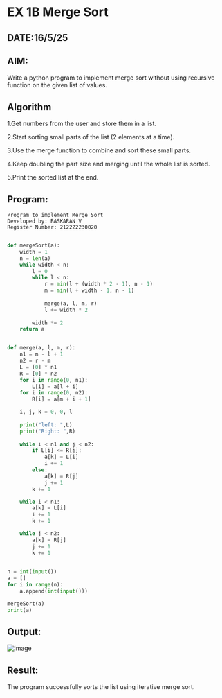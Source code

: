 # EX 1B Merge Sort
## DATE:16/5/25
## AIM:
Write a python program to implement merge sort without using recursive function on the given list of values.

## Algorithm
1.Get numbers from the user and store them in a list.

2.Start sorting small parts of the list (2 elements at a time).

3.Use the merge function to combine and sort these small parts.

4.Keep doubling the part size and merging until the whole list is sorted.

5.Print the sorted list at the end.
## Program:
```
Program to implement Merge Sort
Developed by: BASKARAN V
Register Number: 212222230020
```
```python

def mergeSort(a):
    width = 1
    n = len(a)
    while width < n:
        l = 0
        while l < n:
            r = min(l + (width * 2 - 1), n - 1)
            m = min(l + width - 1, n - 1)
            			 
            merge(a, l, m, r)
            l += width * 2
        
        width *= 2
    return a


def merge(a, l, m, r): 
    n1 = m - l + 1
    n2 = r - m 
    L = [0] * n1 
    R = [0] * n2 
    for i in range(0, n1): 
        L[i] = a[l + i] 
    for i in range(0, n2): 
        R[i] = a[m + i + 1] 

    i, j, k = 0, 0, l 
    
    print("left: ",L)
    print("Right: ",R)
    
    while i < n1 and j < n2: 
        if L[i] <= R[j]: 
            a[k] = L[i] 
            i += 1
        else: 
            a[k] = R[j] 
            j += 1
        k += 1

    while i < n1: 
        a[k] = L[i] 
        i += 1
        k += 1

    while j < n2: 
        a[k] = R[j] 
        j += 1
        k += 1

 
n = int(input())
a = []
for i in range(n):
    a.append(int(input()))

mergeSort(a) 
print(a) 

```

## Output:

![image](https://github.com/user-attachments/assets/fe72e42c-7d07-4c15-a387-2c9e0ec22ad7)


## Result:

The program successfully sorts the list using iterative merge sort.
